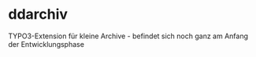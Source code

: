 ddarchiv
========

TYPO3-Extension für kleine Archive - befindet sich noch ganz am Anfang der Entwicklungsphase
